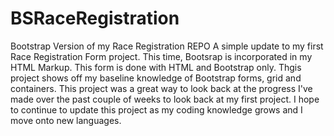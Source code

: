 # BSRaceRegistration
Bootstrap Version of my Race Registration REPO
A simple update to my first Race Registration Form project. This time, Bootsrap is incorporated in my HTML Markup. This form is done with HTML and Bootstrap only. Thgis project shows off my baseline knowledge of Bootstrap forms, grid and containers. This project was a great way to look back at the progress I've made over the past couple of weeks to look back at my first project. I hope to continue to update this project as my coding knowledge grows and I move onto new languages.
